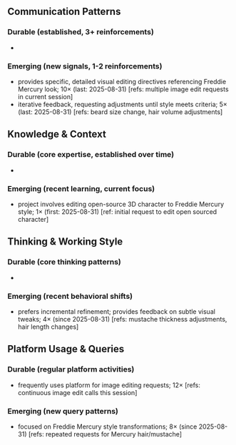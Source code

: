 ## Communication Patterns
### Durable (established, 3+ reinforcements)
- 

### Emerging (new signals, 1-2 reinforcements)
- provides specific, detailed visual editing directives referencing Freddie Mercury look; 10× (last: 2025-08-31) [refs: multiple image edit requests in current session]
- iterative feedback, requesting adjustments until style meets criteria; 5× (last: 2025-08-31) [refs: beard size change, hair volume adjustments]

## Knowledge & Context
### Durable (core expertise, established over time)
- 

### Emerging (recent learning, current focus)  
- project involves editing open-source 3D character to Freddie Mercury style; 1× (first: 2025-08-31) [ref: initial request to edit open sourced character]

## Thinking & Working Style
### Durable (core thinking patterns)
- 

### Emerging (recent behavioral shifts)
- prefers incremental refinement; provides feedback on subtle visual tweaks; 4× (since 2025-08-31) [refs: mustache thickness adjustments, hair length changes]

## Platform Usage & Queries
### Durable (regular platform activities)
- frequently uses platform for image editing requests; 12× [refs: continuous image edit calls this session]

### Emerging (new query patterns)
- focused on Freddie Mercury style transformations; 8× (since 2025-08-31) [refs: repeated requests for Mercury hair/mustache]